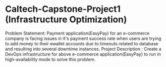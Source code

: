 # Caltech-Capstone-Project1 (Infrastructure Optimization)
Problem Statement: Payment application(EasyPay) for an e-commerce company is facing issues in it's payment success rate when users are trying to add money to their ewallet accounts due to timeouts related to database and resulting into several downtime instances.
Project Description : Create a DevOps infrastructure for above e-commerce application(EasyPay) to run in high-availability mode to solve this problem.
